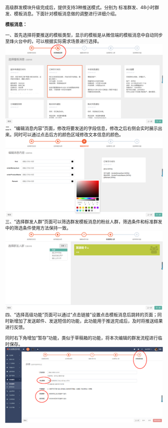 高级群发模块升级完成后，提供支持3种推送模式。分别为 标准群发、48小时群发、模板消息。下面针对模板消息做的调整进行详细介绍。

**模板消息：**

一、首先选择将要推送的模板类型，显示的模板是从微信端的模板消息中自动同步至烽火台中的，可以根据实际需求场景进行选择。![](/assets/1519729914%281%29.jpg)二、“编辑消息内容”页面，修改将要发送的字段信息，修改之后右侧会实时展示出来。同时可以通过点击后方的颜色区域修改文本信息的颜色。![](/assets/1519730153%281%29.jpg)三、“选择群发人群”页面可以筛选群发模板消息的粉丝人群，筛选条件和标准群发中的筛选条件使用方法保持一致。![](/assets/1519730286%281%29.jpg)四、“选择高级功能”页面可以通过“点击链接”设置点击模板消息后跳转的页面；同时新增加了发送邮件、发送短信的功能，此功能用于推送完成后，及时将推送结果进行反馈。

同时右下角增加“暂存”功能，类似于草稿箱的功能，将本次编辑的群发流程进行临时保存。![](/assets/1520223581%281%29.jpg)

